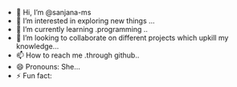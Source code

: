 - 👋 Hi, I’m @sanjana-ms
- 👀 I’m interested in exploring new things ...
- 🌱 I’m currently learning .programming ..
- 💞️ I’m looking to collaborate on different projects which upkill my knowledge...
- 📫 How to reach me .through github..
- 😄 Pronouns: She...
- ⚡ Fun fact: 

<!---
sanjana-ms/sanjana-ms is a ✨ special ✨ repository because its `README.md` (this file) appears on your GitHub profile.
You can click the Preview link to take a look at your changes.
--->
